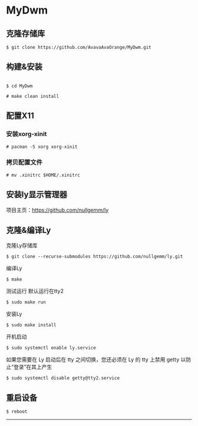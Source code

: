 # MyDwm
## 克隆存储库
```shell
$ git clone https://github.com/AvavaAvaOrange/MyDwm.git 

```
## 构建&安装
```shell

$ cd MyDwm

# make clean install

```

## 配置X11
### 安装xorg-xinit
```shell 
# pacman -S xorg xorg-xinit
```

### 拷贝配置文件

```shell
# mv .xinitrc $HOME/.xinitrc

```
## 安装ly显示管理器

项目主页：https://github.com/nullgemm/ly

## 克隆&编译Ly
克隆Ly存储库
```
$ git clone --recurse-submodules https://github.com/nullgemm/ly.git
```

编译Ly
```
$ make
```

测试运行 默认运行在tty2
```
$ sudo make run
```

安装Ly
```
$ sudo make install
```

开机启动
```
$ sudo systemctl enable ly.service
```

如果您需要在 Ly 启动后在 tty 之间切换，您还必须在 Ly 的 tty 上禁用 getty 以防止“登录”在其上产生
```
$ sudo systemctl disable getty@tty2.service
```

## 重启设备

```shell
$ reboot
```

--------




